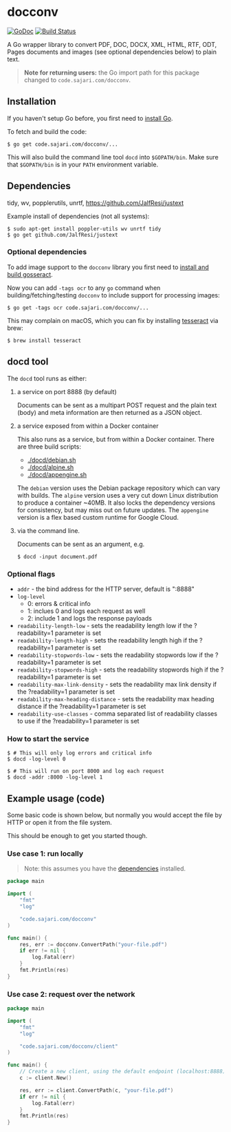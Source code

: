 # docconv

[![GoDoc](https://godoc.org/code.sajari.com/docconv?status.svg)](https://godoc.org/code.sajari.com/docconv)
[![Build Status](https://travis-ci.org/sajari/docconv.svg?branch=master)](https://travis-ci.org/sajari/docconv)

A Go wrapper library to convert PDF, DOC, DOCX, XML, HTML, RTF, ODT, Pages documents and images (see optional dependencies below) to plain text.

> **Note for returning users:** the Go import path for this package changed to `code.sajari.com/docconv`.

## Installation

If you haven't setup Go before, you first need to [install Go](https://golang.org/doc/install).

To fetch and build the code:

    $ go get code.sajari.com/docconv/...

This will also build the command line tool `docd` into `$GOPATH/bin`. Make sure that `$GOPATH/bin` is in your `PATH` environment variable.

## Dependencies

tidy, wv, popplerutils, unrtf, https://github.com/JalfResi/justext

Example install of dependencies (not all systems):

    $ sudo apt-get install poppler-utils wv unrtf tidy
    $ go get github.com/JalfResi/justext

### Optional dependencies

To add image support to the `docconv` library you first need to [install and build gosseract](https://github.com/otiai10/gosseract/tree/v2.2.4).

Now you can add `-tags ocr` to any `go` command when building/fetching/testing `docconv` to include support for processing images:

    $ go get -tags ocr code.sajari.com/docconv/...

This may complain on macOS, which you can fix by installing [tesseract](https://tesseract-ocr.github.io) via brew:

    $ brew install tesseract

## docd tool

The `docd` tool runs as either:

1.  a service on port 8888 (by default)

    Documents can be sent as a multipart POST request and the plain text (body) and meta information are then returned as a JSON object.

2.  a service exposed from within a Docker container

    This also runs as a service, but from within a Docker container. There are three build scripts:

    - [./docd/debian.sh](./docd/debian.sh)
    - [./docd/alpine.sh](./docd/alpine.sh)
    - [./docd/appengine.sh](./docd/appengine.sh)

    The `debian` version uses the Debian package repository which can vary with builds. The `alpine` version uses a very cut down Linux distribution to produce a container ~40MB. It also locks the dependency versions for consistency, but may miss out on future updates. The `appengine` version is a flex based custom runtime for Google Cloud.

3.  via the command line.

    Documents can be sent as an argument, e.g.

        $ docd -input document.pdf

### Optional flags

- `addr` - the bind address for the HTTP server, default is ":8888"
- `log-level`
  - 0: errors & critical info
  - 1: inclues 0 and logs each request as well
  - 2: include 1 and logs the response payloads
- `readability-length-low` - sets the readability length low if the ?readability=1 parameter is set
- `readability-length-high` - sets the readability length high if the ?readability=1 parameter is set
- `readability-stopwords-low` - sets the readability stopwords low if the ?readability=1 parameter is set
- `readability-stopwords-high` - sets the readability stopwords high if the ?readability=1 parameter is set
- `readability-max-link-density` - sets the readability max link density if the ?readability=1 parameter is set
- `readability-max-heading-distance` - sets the readability max heading distance if the ?readability=1 parameter is set
- `readability-use-classes` - comma separated list of readability classes to use if the ?readability=1 parameter is set

### How to start the service

    $ # This will only log errors and critical info
    $ docd -log-level 0

    $ # This will run on port 8000 and log each request
    $ docd -addr :8000 -log-level 1

## Example usage (code)

Some basic code is shown below, but normally you would accept the file by HTTP or open it from the file system.

This should be enough to get you started though.

### Use case 1: run locally

> Note: this assumes you have the [dependencies](#dependencies) installed.

```go
package main

import (
	"fmt"
	"log"

	"code.sajari.com/docconv"
)

func main() {
	res, err := docconv.ConvertPath("your-file.pdf")
	if err != nil {
		log.Fatal(err)
	}
	fmt.Println(res)
}
```

### Use case 2: request over the network

```go
package main

import (
	"fmt"
	"log"

	"code.sajari.com/docconv/client"
)

func main() {
	// Create a new client, using the default endpoint (localhost:8888)
	c := client.New()

	res, err := client.ConvertPath(c, "your-file.pdf")
	if err != nil {
		log.Fatal(err)
	}
	fmt.Println(res)
}
```
